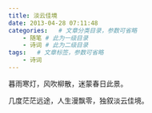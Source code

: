 ```yaml
---
title: 淡云佳境
date: 2013-04-28 07:11:48
categories:   # 文章分类目录，参数可省略
    - 随笔 # 此为一级目录
    - 诗词 # 此为二级目录
tags:   # 文章标签，参数可省略
    - 诗词
---
```

暮雨寒灯，风吹柳散，迷蒙春日此景。

几度茫茫远途，人生漫飘零，独叙淡云佳境。
